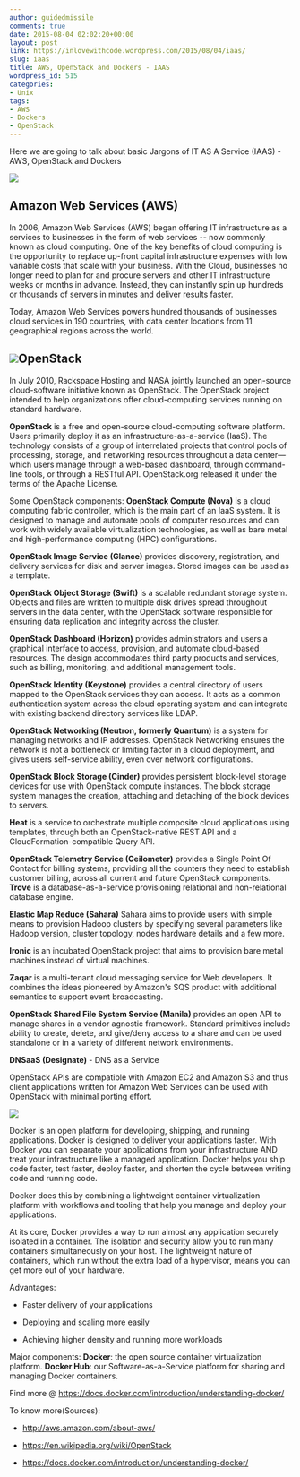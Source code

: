 ```yaml
---
author: guidedmissile
comments: true
date: 2015-08-04 02:02:20+00:00
layout: post
link: https://inlovewithcode.wordpress.com/2015/08/04/iaas/
slug: iaas
title: AWS, OpenStack and Dockers - IAAS
wordpress_id: 515
categories:
- Unix
tags:
- AWS
- Dockers
- OpenStack
---
```


Here we are going to talk about basic Jargons of IT AS A Service (IAAS) - AWS, OpenStack and Dockers

![](https://upload.wikimedia.org/wikipedia/commons/thumb/1/1d/AmazonWebservices_Logo.svg/375px-AmazonWebservices_Logo.svg.png)


## Amazon Web Services (AWS)


In 2006, Amazon Web Services (AWS) began offering IT infrastructure as a services to businesses in the form of web services -- now commonly known as cloud computing. One of the key benefits of cloud computing is the opportunity to replace up-front capital infrastructure expenses with low variable costs that scale with your business. With the Cloud, businesses no longer need to plan for and procure servers and other IT infrastructure weeks or months in advance. Instead, they can instantly spin up hundreds or thousands of servers in minutes and deliver results faster.

Today, Amazon Web Services powers hundred thousands of businesses cloud services in 190 countries, with data center locations from 11 geographical regions across the world.


## ![](https://upload.wikimedia.org/wikipedia/commons/thumb/8/80/The_OpenStack_logo.svg/450px-The_OpenStack_logo.svg.png)OpenStack


In July 2010, Rackspace Hosting and NASA jointly launched an open-source cloud-software initiative known as OpenStack. The OpenStack project intended to help organizations offer cloud-computing services running on standard hardware.

**OpenStack** is a free and open-source cloud-computing software platform. Users primarily deploy it as an infrastructure-as-a-service (IaaS). The technology consists of a group of interrelated projects that control pools of processing, storage, and networking resources throughout a data center—which users manage through a web-based dashboard, through command-line tools, or through a RESTful API. OpenStack.org released it under the terms of the Apache License.

Some OpenStack components:
**OpenStack Compute (Nova)** is a cloud computing fabric controller, which is the main part of an IaaS system. It is designed to manage and automate pools of computer resources and can work with widely available virtualization technologies, as well as bare metal and high-performance computing (HPC) configurations.

**OpenStack Image Service (Glance)** provides discovery, registration, and delivery services for disk and server images. Stored images can be used as a template.

**OpenStack Object Storage (Swift)** is a scalable redundant storage system. Objects and files are written to multiple disk drives spread throughout servers in the data center, with the OpenStack software responsible for ensuring data replication and integrity across the cluster.

**OpenStack Dashboard (Horizon)** provides administrators and users a graphical interface to access, provision, and automate cloud-based resources. The design accommodates third party products and services, such as billing, monitoring, and additional management tools.

**OpenStack Identity (Keystone)** provides a central directory of users mapped to the OpenStack services they can access. It acts as a common authentication system across the cloud operating system and can integrate with existing backend directory services like LDAP.

**OpenStack Networking (Neutron, formerly Quantum)** is a system for managing networks and IP addresses. OpenStack Networking ensures the network is not a bottleneck or limiting factor in a cloud deployment, and gives users self-service ability, even over network configurations.

**OpenStack Block Storage (Cinder)** provides persistent block-level storage devices for use with OpenStack compute instances. The block storage system manages the creation, attaching and detaching of the block devices to servers.

**Heat** is a service to orchestrate multiple composite cloud applications using templates, through both an OpenStack-native REST API and a CloudFormation-compatible Query API.

**OpenStack Telemetry Service (Ceilometer)** provides a Single Point Of Contact for billing systems, providing all the counters they need to establish customer billing, across all current and future OpenStack components.
**Trove** is a database-as-a-service provisioning relational and non-relational database engine.

**Elastic Map Reduce (Sahara)** Sahara aims to provide users with simple means to provision Hadoop clusters by specifying several parameters like Hadoop version, cluster topology, nodes hardware details and a few more.

**Ironic** is an incubated OpenStack project that aims to provision bare metal machines instead of virtual machines.

**Zaqar** is a multi-tenant cloud messaging service for Web developers. It combines the ideas pioneered by Amazon's SQS product with additional semantics to support event broadcasting.

**OpenStack Shared File System Service (Manila)** provides an open API to manage shares in a vendor agnostic framework. Standard primitives include ability to create, delete, and give/deny access to a share and can be used standalone or in a variety of different network environments.

**DNSaaS (Designate)** - DNS as a Service

OpenStack APIs are compatible with Amazon EC2 and Amazon S3 and thus client applications written for Amazon Web Services can be used with OpenStack with minimal porting effort.

![](https://www.docker.com/sites/all/themes/docker/assets/images/logo.png)

Docker is an open platform for developing, shipping, and running applications. Docker is designed to deliver your applications faster. With Docker you can separate your applications from your infrastructure AND treat your infrastructure like a managed application. Docker helps you ship code faster, test faster, deploy faster, and shorten the cycle between writing code and running code.

Docker does this by combining a lightweight container virtualization platform with workflows and tooling that help you manage and deploy your applications.

At its core, Docker provides a way to run almost any application securely isolated in a container. The isolation and security allow you to run many containers simultaneously on your host. The lightweight nature of containers, which run without the extra load of a hypervisor, means you can get more out of your hardware.

Advantages:



	
  * Faster delivery of your applications

	
  * Deploying and scaling more easily

	
  * Achieving higher density and running more workloads


Major components:
**Docker**: the open source container virtualization platform.
**Docker Hub**: our Software-as-a-Service platform for sharing and managing Docker containers.

Find more @ https://docs.docker.com/introduction/understanding-docker/

To know more(Sources):



	
  * http://aws.amazon.com/about-aws/

	
  * https://en.wikipedia.org/wiki/OpenStack

	
  * https://docs.docker.com/introduction/understanding-docker/


